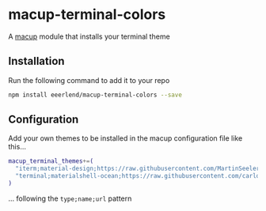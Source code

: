 # macup-terminal-colors

A [macup](https://github.com/eeerlend/macup) module that installs your terminal theme

## Installation
Run the following command to add it to your repo

```bash
npm install eeerlend/macup-terminal-colors --save
```

## Configuration
Add your own themes to be installed in the macup configuration file like this...

```bash
macup_terminal_themes+=(
  "iterm;material-design;https://raw.githubusercontent.com/MartinSeeler/iterm2-material-design/master/material-design-colors.itermcolors"
  "terminal;materialshell-ocean;https://raw.githubusercontent.com/carloscuesta/materialshell/master/shell-color-themes/macOS/terminal/materialshell-oceanic.terminal"
)
```

... following the `type;name;url` pattern
